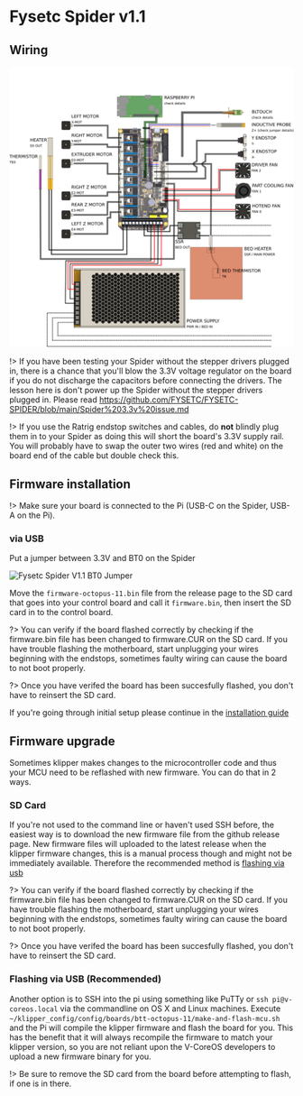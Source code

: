# Fysetc Spider v1.1

## Wiring
![Fysetc Spider V1.1 Wiring Diagram](_media/spider-11-wiring.png)

!> If you have been testing your Spider without the stepper drivers plugged in, there is a chance that you'll blow the 3.3V voltage regulator on the board if you do not discharge the capacitors before connecting the drivers. The lesson here is don't power up the Spider without the stepper drivers plugged in. Please read https://github.com/FYSETC/FYSETC-SPIDER/blob/main/Spider%203.3v%20issue.md

!> If you use the Ratrig endstop switches and cables, do **not** blindly plug them in to your Spider as doing this will short the board's 3.3V supply rail.  You will probably have to swap the outer two wires (red and white) on the board end of the cable but double check this.

## Firmware installation

!> Make sure your board is connected to the Pi (USB-C on the Spider, USB-A on the Pi).

### via USB

Put a jumper between 3.3V and BT0 on the Spider

![Fysetc Spider V1.1 BT0 Jumper](_media/BTO-jumper.png)

Move the `firmware-octopus-11.bin` file from the release page to the SD card that goes into your control board and call it `firmware.bin`, then insert the SD card in to the control board.

?> 
You can verify if the board flashed correctly by checking if the firmware.bin file has been changed to firmware.CUR on the SD card. If you have trouble flashing the motherboard, start unplugging your wires beginning with the endstops, sometimes faulty wiring can cause the board to not boot properly.

?> Once you have verifed the board has been succesfully flashed, you don't have to reinsert the SD card.

If you're going through initial setup please continue in the [installation guide](installation.md#setup)
## Firmware upgrade

Sometimes klipper makes changes to the microcontroller code and thus your MCU need to be reflashed with new firmware. You can do that in 2 ways.

### SD Card
If you're not used to the command line or haven't used SSH before, the easiest way is to download the new firmware file from the github release page. New firmware files will uploaded to the latest release when the klipper firmware changes, this is a manual process though and might not be immediately available. Therefore the recommended method is [flashing via usb](#flashing-via-usb)

?> 
You can verify if the board flashed correctly by checking if the firmware.bin file has been changed to firmware.CUR on the SD card. If you have trouble flashing the motherboard, start unplugging your wires beginning with the endstops, sometimes faulty wiring can cause the board to not boot properly.

?> Once you have verifed the board has been succesfully flashed, you don't have to reinsert the SD card.

### Flashing via USB (Recommended)
Another option is to SSH into the pi using something like PuTTy or `ssh pi@v-coreos.local` via the commandline on OS X and Linux machines. Execute `~/klipper_config/config/boards/btt-octopus-11/make-and-flash-mcu.sh` and the Pi will compile the klipper firmware and flash the board for you. This has the benefit that it will always recompile the firmware to match your klipper version, so you are not reliant upon the V-CoreOS developers to upload a new firmware binary for you.

!> Be sure to remove the SD card from the board before attempting to flash, if one is in there.
